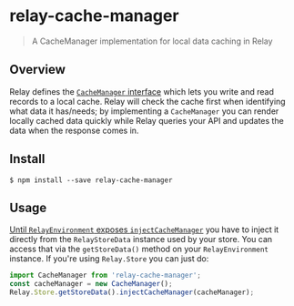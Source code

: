 # relay-cache-manager

> A CacheManager implementation for local data caching in Relay


## Overview

Relay defines the [`CacheManager` interface](https://github.com/facebook/relay/blob/master/src/tools/RelayTypes.js#L185-L198) which lets you write and read records to a local cache. Relay will
check the cache first when identifying what data it has/needs; by implementing a `CacheManager` you can render locally cached data quickly while Relay queries your API and updates the data when the response comes in.

## Install

```
$ npm install --save relay-cache-manager
```

## Usage

[Until `RelayEnvironment` exposes `injectCacheManager`](https://github.com/facebook/relay/pull/1320) you have to inject it directly from the `RelayStoreData` instance used by your store. You can access that via the `getStoreData()` method on your `RelayEnvironment` instance. If you're using `Relay.Store` you can just do:

```js
import CacheManager from 'relay-cache-manager';
const cacheManager = new CacheManager();
Relay.Store.getStoreData().injectCacheManager(cacheManager);
```
